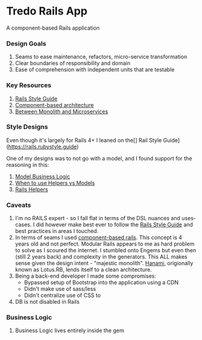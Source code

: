 # Tredo Rails App

A component-based Rails application

### Design Goals

1. Seams to ease maintenance, refactors, micro-service transformation
2. Clear boundaries of responsibility and domain
3. Ease of comprehension with independent units that are testable

### Key Resources

1. [Rails Style Guide](https://rails.rubystyle.guide/)
2. [Component-based architecture](https://cbra.info/)
3. [Between Monolith and Microservices](https://noti.st/palkan/VWPOSd/between-monoliths-and-microservices)

### Style Designs

Even though it's largely for Rails 4+ I leaned on the[] Rail Style Guide](https://rails.rubystyle.guide)

One of my designs was to not go with a model, and I found support for the reasoning in this:

1. [Model Business Logic](https://rails.rubystyle.guide/#models)
2. [When to use Helpers vs Models](https://geek-qa.imtqy.com/questions/206211/index.html)
3. [Rails Helpers](https://www.rubyguides.com/2020/01/)

### Caveats

1. I'm no RAILS expert - so I fall flat in terms of the DSL nuances and uses-cases. I did however make best ever to follow the [Rails Style Guide](https://rails.rubystyle.guide/) and best practices in areas I touched.
2. In terms of seams I used [component-based rails](https://cbra.info). This concept is 4 years old and not perfect. Modular Rails appears to me as hard problem to solve as I scoured the internet. I stumbled onto Engems but even then (still 2 years back) and complexity in the generators. This ALL makes sense given the design intent - "majestic monolith". [Hanami](https://guides.hanamirb.org/v1.3/architecture/overview/), origionally known as Lotus.RB, lends itself to a clean architecture.
3. Being a back-end developer I made some compromises:
   - Bypassed setup of Bootstrap into the application using a CDN
   - Didn't make use of sass/less
   - Didn't centralize use of CSS to
4. DB is not disabled in Rails

### Business Logic

1. Business Logic lives entirely inside the gem
